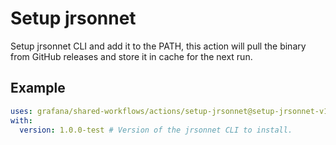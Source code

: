 # Setup jrsonnet

Setup jrsonnet CLI and add it to the PATH, this action will pull the binary from GitHub releases and store it in cache for the next run.

## Example

<!-- x-release-please-start-version -->

```yaml
uses: grafana/shared-workflows/actions/setup-jrsonnet@setup-jrsonnet-v1.0.0
with:
  version: 1.0.0-test # Version of the jrsonnet CLI to install.
```

<!-- x-release-please-end-version -->
